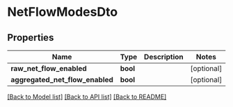 # NetFlowModesDto

## Properties
Name | Type | Description | Notes
------------ | ------------- | ------------- | -------------
**raw_net_flow_enabled** | **bool** |  | [optional] 
**aggregated_net_flow_enabled** | **bool** |  | [optional] 

[[Back to Model list]](../README.md#documentation-for-models) [[Back to API list]](../README.md#documentation-for-api-endpoints) [[Back to README]](../README.md)

